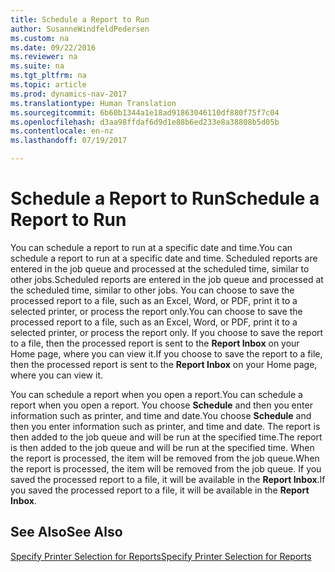 ```yaml
---
title: Schedule a Report to Run
author: SusanneWindfeldPedersen
ms.custom: na
ms.date: 09/22/2016
ms.reviewer: na
ms.suite: na
ms.tgt_pltfrm: na
ms.topic: article
ms.prod: dynamics-nav-2017
ms.translationtype: Human Translation
ms.sourcegitcommit: 6b60b1344a1e18ad91863046110df880f75f7c04
ms.openlocfilehash: d3aa98ffdaf6d9d1e88b6ed233e8a38808b5d05b
ms.contentlocale: en-nz
ms.lasthandoff: 07/19/2017

---
```

    
# <a name="schedule-a-report-to-run"></a><span data-ttu-id="e8715-102">Schedule a Report to Run</span><span class="sxs-lookup"><span data-stu-id="e8715-102">Schedule a Report to Run</span></span>
<span data-ttu-id="e8715-103">You can schedule a report to run at a specific date and time.</span><span class="sxs-lookup"><span data-stu-id="e8715-103">You can schedule a report to run at a specific date and time.</span></span> <span data-ttu-id="e8715-104">Scheduled reports are entered in the job queue and processed at the scheduled time, similar to other jobs.</span><span class="sxs-lookup"><span data-stu-id="e8715-104">Scheduled reports are entered in the job queue and processed at the scheduled time, similar to other jobs.</span></span> <span data-ttu-id="e8715-105">You can choose to save the processed report to a file, such as an Excel, Word, or PDF, print it to a selected printer, or process the report only.</span><span class="sxs-lookup"><span data-stu-id="e8715-105">You can choose to save the processed report to a file, such as an Excel, Word, or PDF, print it to a selected printer, or process the report only.</span></span> <span data-ttu-id="e8715-106">If you choose to save the report to a file, then the processed report is sent to the **Report Inbox** on your Home page, where you can view it.</span><span class="sxs-lookup"><span data-stu-id="e8715-106">If you choose to save the report to a file, then the processed report is sent to the **Report Inbox** on your Home page, where you can view it.</span></span> 

<span data-ttu-id="e8715-107">You can schedule a report when you open a report.</span><span class="sxs-lookup"><span data-stu-id="e8715-107">You can schedule a report when you open a report.</span></span> <span data-ttu-id="e8715-108">You choose **Schedule** and then you enter information such as printer, and time and date.</span><span class="sxs-lookup"><span data-stu-id="e8715-108">You choose **Schedule** and then you enter information such as printer, and time and date.</span></span> <span data-ttu-id="e8715-109">The report is then added to the job queue and will be run at the specified time.</span><span class="sxs-lookup"><span data-stu-id="e8715-109">The report is then added to the job queue and will be run at the specified time.</span></span> <span data-ttu-id="e8715-110">When the report is processed, the item will be removed from the job queue.</span><span class="sxs-lookup"><span data-stu-id="e8715-110">When the report is processed, the item will be removed from the job queue.</span></span> <span data-ttu-id="e8715-111">If you saved the processed report to a file, it will be available in the **Report Inbox**.</span><span class="sxs-lookup"><span data-stu-id="e8715-111">If you saved the processed report to a file, it will be available in the **Report Inbox**.</span></span>

## <a name="see-also"></a><span data-ttu-id="e8715-112">See Also</span><span class="sxs-lookup"><span data-stu-id="e8715-112">See Also</span></span>
[<span data-ttu-id="e8715-113">Specify Printer Selection for Reports</span><span class="sxs-lookup"><span data-stu-id="e8715-113">Specify Printer Selection for Reports</span></span>](ui-specify-printer-selection-reports.md) 

 


